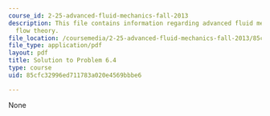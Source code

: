 ```yaml
---
course_id: 2-25-advanced-fluid-mechanics-fall-2013
description: This file contains information regarding advanced fluid mechanics, potential
  flow theory.
file_location: /coursemedia/2-25-advanced-fluid-mechanics-fall-2013/85cfc32996ed711783a020e4569bbbe6_MIT2_25F13_Solution6.4.pdf
file_type: application/pdf
layout: pdf
title: Solution to Problem 6.4
type: course
uid: 85cfc32996ed711783a020e4569bbbe6

---
```

None
